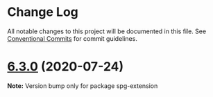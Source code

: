 # Change Log

All notable changes to this project will be documented in this file.
See [Conventional Commits](https://conventionalcommits.org) for commit guidelines.

# [6.3.0](https://github.com/sospedra/semantic-password-generator/compare/v6.2.0...v6.3.0) (2020-07-24)

**Note:** Version bump only for package spg-extension
